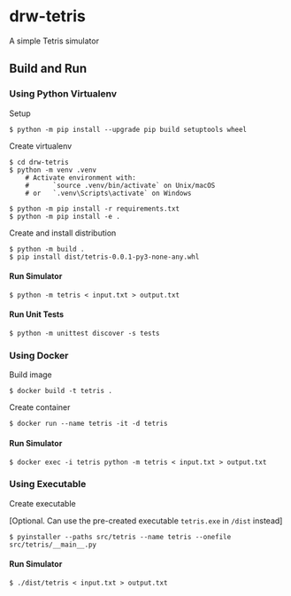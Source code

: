 # drw-tetris

A simple Tetris simulator


## Build and Run

### Using Python Virtualenv

Setup 
```
$ python -m pip install --upgrade pip build setuptools wheel
```

Create virtualenv
```
$ cd drw-tetris
$ python -m venv .venv
    # Activate environment with:
    #      `source .venv/bin/activate` on Unix/macOS
    # or   `.venv\Scripts\activate` on Windows

$ python -m pip install -r requirements.txt
$ python -m pip install -e .
```

Create and install distribution
```
$ python -m build .
$ pip install dist/tetris-0.0.1-py3-none-any.whl
```

#### Run Simulator
```
$ python -m tetris < input.txt > output.txt
```

#### Run Unit Tests
```
$ python -m unittest discover -s tests
```

### Using Docker

Build image
```
$ docker build -t tetris .
```

Create container
```
$ docker run --name tetris -it -d tetris
```

#### Run Simulator
```
$ docker exec -i tetris python -m tetris < input.txt > output.txt
```


### Using Executable

Create executable

[Optional. Can use the pre-created executable `tetris.exe` in `/dist` instead]
```
$ pyinstaller --paths src/tetris --name tetris --onefile src/tetris/__main__.py
```

#### Run Simulator
```
$ ./dist/tetris < input.txt > output.txt
```